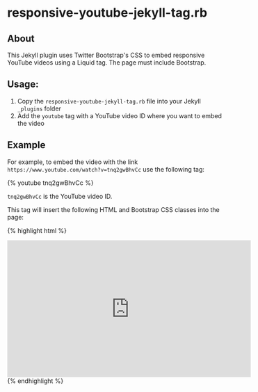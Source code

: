 # responsive-youtube-jekyll-tag.rb

## About

This Jekyll plugin uses Twitter Bootstrap's CSS to embed responsive YouTube videos using a Liquid tag. The page must include Bootstrap.

## Usage:

1. Copy the `responsive-youtube-jekyll-tag.rb` file into your Jekyll `_plugins` folder
2. Add the `youtube` tag with a YouTube video ID where you want to embed the video

## Example

For example, to embed the video with the link `https://www.youtube.com/watch?v=tnq2gwBhvCc` use the following tag:

{% youtube tnq2gwBhvCc %}

`tnq2gwBhvCc` is the YouTube video ID.

This tag will insert the following HTML and Bootstrap CSS classes into the page:

{% highlight html %}
<div class="embed-responsive embed-responsive-16by9">
	<iframe class="embed-responsive-item" width="560" height="315" src="https://www.youtube.com/embed/tnq2gwBhvCc" frameborder="0" allowfullscreen=""></iframe>
</div>
{% endhighlight %}
